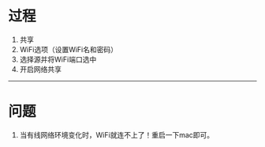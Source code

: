 # 过程

1. 共享
2. WiFi选项（设置WiFi名和密码）
3. 选择源并将WiFi端口选中
4. 开启网络共享


---

# 问题

1. 当有线网络环境变化时，WiFi就连不上了！重启一下mac即可。

